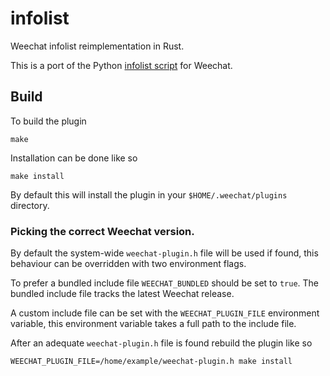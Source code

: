 # infolist

Weechat infolist reimplementation in Rust.

This is a port of the Python [infolist script] for Weechat.

## Build

To build the plugin
```
make
```

Installation can be done like so

```
make install
```

By default this will install the plugin in your `$HOME/.weechat/plugins` directory.

### Picking the correct Weechat version.

By default the system-wide `weechat-plugin.h` file will be used if found,
this behaviour can be overridden with two environment flags.

To prefer a bundled include file `WEECHAT_BUNDLED` should be set to `true`. The
bundled include file tracks the latest Weechat release.

A custom include file can be set with the `WEECHAT_PLUGIN_FILE` environment
variable, this environment variable takes a full path to the include file.

After an adequate `weechat-plugin.h` file is found rebuild the plugin like so

```
WEECHAT_PLUGIN_FILE=/home/example/weechat-plugin.h make install
```

[infolist script]: https://weechat.org/scripts/source/infolist.py.html/
